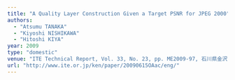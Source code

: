 ```yaml
---
title: "A Quality Layer Construction Given a Target PSNR for JPEG 2000"
authors:
  - "Atsumu TANAKA"
  - "Kiyoshi NISHIKAWA"
  - "Hitoshi KIYA"
year: 2009
type: "domestic"
venue: "ITE Technical Report, Vol. 33, No. 23, pp. ME2009-97, 石川県金沢市, 2009-06-15."
url: "http://www.ite.or.jp/ken/paper/20090615OAac/eng/"
---
```

